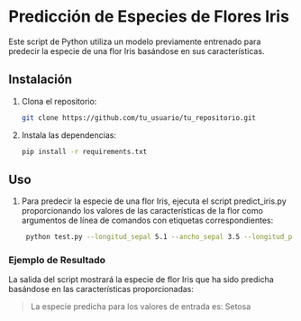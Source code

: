 # Predicción de Especies de Flores Iris

Este script de Python utiliza un modelo previamente entrenado para predecir la especie de una flor Iris basándose en sus características.

## Instalación

1. Clona el repositorio:
   ```bash
   git clone https://github.com/tu_usuario/tu_repositorio.git

2. Instala las dependencias:
   ```bash
   pip install -r requirements.txt

## Uso
1. Para predecir la especie de una flor Iris, ejecuta el script predict_iris.py proporcionando los valores de las características de la flor como argumentos de línea de comandos con etiquetas correspondientes:
   ```bash 
    python test.py --longitud_sepal 5.1 --ancho_sepal 3.5 --longitud_petalo 1.4 --ancho_petalo 0.2

### Ejemplo de Resultado

La salida del script mostrará la especie de flor Iris que ha sido predicha basándose en las características proporcionadas:

> La especie predicha para los valores de entrada es: Setosa



